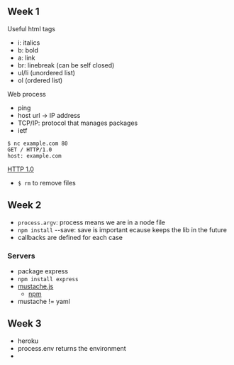 ## Week 1
Useful html tags
* i: italics
* b: bold
* a: link
* br: linebreak (can be self closed)
* ul/li (unordered list)
* ol (ordered list)

Web process
* ping
* host url -> IP address
* TCP/IP: protocol that manages packages
* ietf

```
$ nc example.com 80
GET / HTTP/1.0
host: example.com
```

[HTTP 1.0](https://tools.ietf.org/html/rfc1945)

* `$ rm` to remove files

## Week 2
* `process.argv`: process means we are in a node file
* `npm install` --save: save is important ecause keeps the lib in the future
* callbacks are defined for each case

### Servers
* package express
* `npm install express`
* [mustache.js](https://mustache.github.io/)
    * [npm](https://www.npmjs.com/package/mustache)
* mustache != yaml

## Week 3
* heroku
* process.env returns the environment
* 